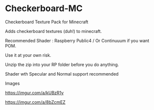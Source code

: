 # Checkerboard-MC
Checkerboard Texture Pack for Minecraft

Adds checkerboard textures (duh!) to minecraft.

Recommended Shader : Raspberry Public4 / Or Continuuum if you want POM.

Use it at your own risk.

Unzip the zip into your RP folder before you do anything.

Shader wth Specular and Normal support recommended

Images

https://imgur.com/a/kUBzR1y

https://imgur.com/a/8bZcmEZ

